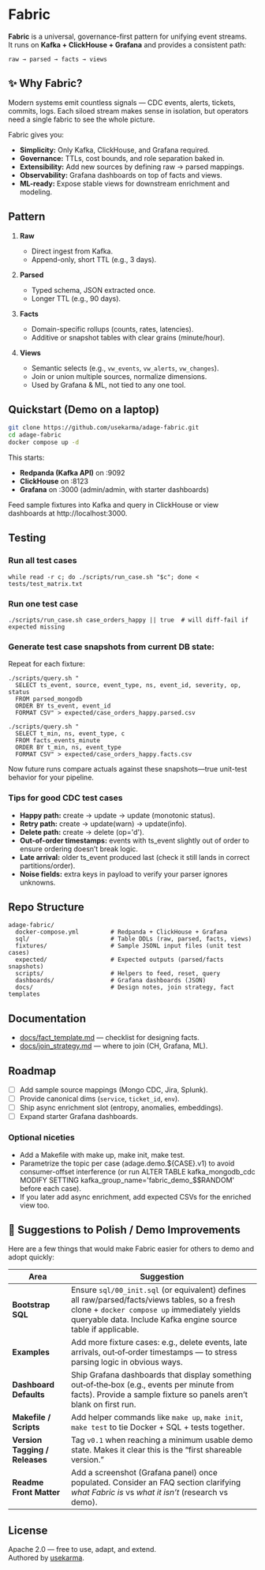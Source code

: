 # Fabric

**Fabric** is a universal, governance-first pattern for unifying event streams.  
It runs on **Kafka + ClickHouse + Grafana** and provides a consistent path:

```
raw → parsed → facts → views
```

## ✨ Why Fabric?
Modern systems emit countless signals — CDC events, alerts, tickets, commits, logs. Each siloed stream makes sense in isolation, but operators need a single fabric to see the whole picture.  

Fabric gives you:
- **Simplicity:** Only Kafka, ClickHouse, and Grafana required.
- **Governance:** TTLs, cost bounds, and role separation baked in.
- **Extensibility:** Add new sources by defining raw → parsed mappings.
- **Observability:** Grafana dashboards on top of facts and views.
- **ML-ready:** Expose stable views for downstream enrichment and modeling.

## Pattern

1. **Raw**  
   - Direct ingest from Kafka.  
   - Append-only, short TTL (e.g., 3 days).  

2. **Parsed**  
   - Typed schema, JSON extracted once.  
   - Longer TTL (e.g., 90 days).  

3. **Facts**  
   - Domain-specific rollups (counts, rates, latencies).  
   - Additive or snapshot tables with clear grains (minute/hour).  

4. **Views**  
   - Semantic selects (e.g., `vw_events`, `vw_alerts`, `vw_changes`).  
   - Join or union multiple sources, normalize dimensions.  
   - Used by Grafana & ML, not tied to any one tool.

## Quickstart (Demo on a laptop)

```bash
git clone https://github.com/usekarma/adage-fabric.git
cd adage-fabric
docker compose up -d
```

This starts:
- **Redpanda (Kafka API)** on :9092  
- **ClickHouse** on :8123  
- **Grafana** on :3000 (admin/admin, with starter dashboards)

Feed sample fixtures into Kafka and query in ClickHouse or view dashboards at http://localhost:3000.

## Testing

### Run all test cases

```
while read -r c; do ./scripts/run_case.sh "$c"; done < tests/test_matrix.txt
```

### Run one test case

```
./scripts/run_case.sh case_orders_happy || true  # will diff-fail if expected missing
```

### Generate test case snapshots from current DB state:

Repeat for each fixture:

```
./scripts/query.sh "
  SELECT ts_event, source, event_type, ns, event_id, severity, op, status
  FROM parsed_mongodb
  ORDER BY ts_event, event_id
  FORMAT CSV" > expected/case_orders_happy.parsed.csv

./scripts/query.sh "
  SELECT t_min, ns, event_type, c
  FROM facts_events_minute
  ORDER BY t_min, ns, event_type
  FORMAT CSV" > expected/case_orders_happy.facts.csv
```

Now future runs compare actuals against these snapshots—true unit-test behavior for your pipeline.

### Tips for good CDC test cases

- **Happy path:** create → update → update (monotonic status).
- **Retry path:** create → update(warn) → update(info).
- **Delete path:** create → delete (op='d').
- **Out-of-order timestamps:** events with ts_event slightly out of order to ensure ordering doesn’t break logic.
- **Late arrival:** older ts_event produced last (check it still lands in correct partitions/order).
- **Noise fields:** extra keys in payload to verify your parser ignores unknowns.

## Repo Structure

```
adage-fabric/
  docker-compose.yml         # Redpanda + ClickHouse + Grafana
  sql/                       # Table DDLs (raw, parsed, facts, views)
  fixtures/                  # Sample JSONL input files (unit test cases)
  expected/                  # Expected outputs (parsed/facts snapshots)
  scripts/                   # Helpers to feed, reset, query
  dashboards/                # Grafana dashboards (JSON)
  docs/                      # Design notes, join strategy, fact templates
```

## Documentation

- [docs/fact_template.md](docs/fact_template.md) — checklist for designing facts.  
- [docs/join_strategy.md](docs/join_strategy.md) — where to join (CH, Grafana, ML).  

## Roadmap

- [ ] Add sample source mappings (Mongo CDC, Jira, Splunk).  
- [ ] Provide canonical dims (`service`, `ticket_id`, `env`).  
- [ ] Ship async enrichment slot (entropy, anomalies, embeddings).  
- [ ] Expand starter Grafana dashboards.  

### Optional niceties

- Add a Makefile with make up, make init, make test.
- Parametrize the topic per case (adage.demo.${CASE}.v1) to avoid consumer-offset interference (or run ALTER TABLE kafka_mongodb_cdc MODIFY SETTING kafka_group_name='fabric_demo_$$RANDOM' before each case).
- If you later add async enrichment, add expected CSVs for the enriched view too.

## 🚧 Suggestions to Polish / Demo Improvements

Here are a few things that would make Fabric easier for others to demo and adopt quickly:

| Area | Suggestion |
|---|---|
| **Bootstrap SQL** | Ensure `sql/00_init.sql` (or equivalent) defines all raw/parsed/facts/views tables, so a fresh clone + `docker compose up` immediately yields queryable data. Include Kafka engine source table if applicable. |
| **Examples** | Add more fixture cases: e.g., delete events, late arrivals, out‑of‑order timestamps — to stress parsing logic in obvious ways. |
| **Dashboard Defaults** | Ship Grafana dashboards that display something out‑of‑the‑box (e.g., events per minute from facts). Provide a sample fixture so panels aren’t blank on first run. |
| **Makefile / Scripts** | Add helper commands like `make up`, `make init`, `make test` to tie Docker + SQL + tests together. |
| **Version Tagging / Releases** | Tag `v0.1` when reaching a minimum usable demo state. Makes it clear this is the “first shareable version.” |
| **Readme Front Matter** | Add a screenshot (Grafana panel) once populated. Consider an FAQ section clarifying *what Fabric is* vs *what it isn’t* (research vs demo). |

## License

Apache 2.0 — free to use, adapt, and extend.  
Authored by [usekarma](https://github.com/usekarma).
